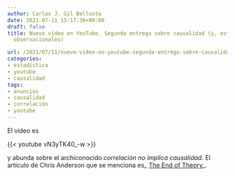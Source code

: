 ```yaml
---
author: Carlos J. Gil Bellosta
date: 2021-07-11 15:17:30+00:00
draft: false
title: Nuevo vídeo en YouTube. Segunda entrega sobre causalidad (y, esta vez, datos
  observacionales)

url: /2021/07/11/nuevo-video-en-youtube-segunda-entrega-sobre-causalidad-y-esta-vez-datos-observacionales/
categories:
- estadística
- youtube
- causalidad
tags:
- anuncios
- causalidad
- correlación
- youtube
---
```


El vídeo es

{{< youtube vN3yTK40_-w >}}

y abunda sobre el archiconocido _correlación no implica causalidad_. El artículo de Chris Anderson que se menciona es_ [The End of Theory](https://www.wired.com/2008/06/pb-theory/)_.



